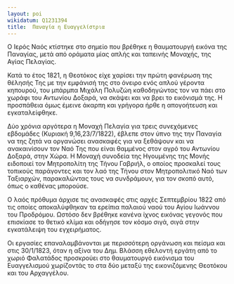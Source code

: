 ```yaml
---
layout: poi
wikidatum: Q1231394
title:  Παναγία η Ευαγγελίστρια
---
```


Ο Ιερός Ναός κτίστηκε στο σημείο που βρέθηκε η θαυματουργή εικόνα της Παναγίας, μετά από οράματα μίας απλής και ταπεινής Μοναχής, της Αγίας Πελαγίας.

Κατά το έτος 1821, η Θεοτόκος είχε χαρίσει την πρώτη φανέρωση της θέλησής Της με την εμφάνισή της στο όνειρο ενός απλού γέροντα κηπουρού, του μπάρμπα Μιχάλη Πολυζώη καθοδηγώντας τον να πάει στο χωράφι του Αντωνίου Δοξαρά, να σκάψει και να βρει το εικόνισμά της. Η προσπάθεια όμως έμεινε άκαρπη και γρήγορα ήρθε η απογοήτευση και εγκαταλείφθηκε.

Δύο χρόνια αργότερα η Μοναχή Πελαγία για τρεις συνεχόμενες εβδομάδες (Κυριακή 9,16,23/7/1822), έβλεπε στον ύπνο της την Παναγία να της ζητά να οργανώσει ανασκαφές για να ξεθάψουν και να ανακαινίσουν τον Ναό Της που είναι θαμμένος στον αγρό του Αντωνίου Δοξαρά, στην Χώρα. Η Μοναχή συνοδεία της Ηγουμένης της Μονής ειδοποιεί τον Μητροπολίτη της Τήνου Γαβριήλ, ο οποίος προσκαλεί τους τοπικούς παράγοντες και τον λαό της Τήνου στον Μητροπολιτικό Ναό των Ταξιαρχών, παρακαλώντας τους να συνδράμουν, για τον σκοπό αυτό, όπως ο καθένας μπορούσε.

Ο λαός πρόθυμα άρχισε τις ανασκαφές στις αρχές Σεπτεμβρίου 1822 από τις οποίες αποκαλύφθηκαν τα ερείπια παλαιού ναού του Αγίου Ιωάννου του Προδρόμου. Ωστόσο δεν βρέθηκε κανένα ίχνος εικόνας γεγονός που επισκίασε το θετικό κλίμα και οδήγησε τον κόσμο σιγά, σιγά στην εγκατάλειψη του εγχειρήματος.

Οι εργασίες επαναλαμβάνονται με περισσότερη οργάνωση και πείσμα και στις 30/1/1823, όταν η αξίνα του Δημ. Βλάσση εθελοντή εργάτη από το χωριό Φαλατάδος προσκρούει στο θαυματουργό εικόνισμα του Ευαγγελισμού χωρίζοντάς το στα δύο μεταξύ της εικονιζόμενης Θεοτόκου και του Αρχαγγέλου.
